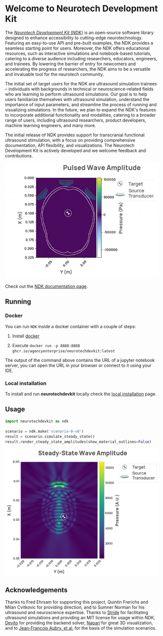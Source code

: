 # Welcome to Neurotech Development Kit

The [_Neurotech Development Kit_ (NDK)](https://agencyenterprise.github.io/neurotechdevkit/) is an open-source software library designed to enhance accessibility to cutting-edge neurotechnology.
Featuring an easy-to-use API and pre-built examples, the NDK provides a seamless starting point for users.
Moreover, the NDK offers educational resources, such as interactive simulations and notebook-based tutorials, catering to a diverse audience including researchers, educators, engineers, and trainees.
By lowering the barrier of entry for newcomers and accelerating the progress of researchers, the NDK aims to be a versatile and invaluable tool for the neurotech community.

The initial set of target users for the NDK are ultrasound simulation trainees – individuals with backgrounds in technical or neuroscience-related fields who are learning to perform ultrasound simulations.
Our goal is to help users familiarize themselves with ultrasound simulation, understand the importance of input parameters, and streamline the process of running and visualizing simulations.
In the future, we plan to expand the NDK's features to incorporate additional functionality and modalities, catering to a broader range of users, including ultrasound researchers, product developers, machine learning engineers, and many more.

The initial release of NDK provides support for transcranial functional ultrasound stimulation, with a focus on providing comprehensive documentation, API flexibility, and visualizations.
The Neurotech Development Kit is actively developed and we welcome feedback and contributions.

![Simulation](https://raw.githubusercontent.com/agencyenterprise/neurotechdevkit/main/docs/images/ndk_example.gif)

Check out the [NDK documentation page](https://agencyenterprise.github.io/neurotechdevkit/).

## Running

### Docker

You can run `NDK` inside a docker container with a couple of steps:

1. Install [docker](https://docs.docker.com/engine/install/#desktop)

1. Execute `docker run -p 8888:8888 ghcr.io/agencyenterprise/neurotechdevkit:latest`

The output of the command above contains the URL of a jupyter notebook server, you can open the URL in your browser or connect to it using your IDE.

### Local installation

To install and run **neurotechdevkit** locally check the [local installation](usage/installation.md) page.

## Usage

```python
import neurotechdevkit as ndk

scenario = ndk.make('scenario-0-v0')
result = scenario.simulate_steady_state()
result.render_steady_state_amplitudes(show_material_outlines=False)
```

![Simulation](https://raw.githubusercontent.com/agencyenterprise/neurotechdevkit/main/docs/images/simulation_steady_state.png)

## Acknowledgements

Thanks to Fred Ehrsam for supporting this project, Quintin Frerichs and Milan Cvitkovic for providing direction, and to Sumner Norman for his ultrasound and neuroscience expertise. Thanks to [Stride](https://www.stride.codes/) for facilitating ultrasound simulations and providing an MIT license for usage within NDK, [Devito](https://www.devitoproject.org/) for providing the backend solver, [Napari](https://napari.org/stable/) for great 3D visualization, and to [Jean-Francois Aubry, et al.](https://doi.org/10.1121/10.0013426) for the basis of the simulation scenarios.
